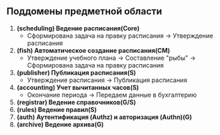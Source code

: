 ## Поддомены предметной области
1. **(scheduling) Ведение расписания(Core)**
	- Сформирована задача на правку расписания -> Утверждение расписания 
2. **(fish) Автоматическое создание расписания(CM)** 
	- Утверждение учебного плана -> Составление "рыбы" -> Сформирована задача на правку расписания 
3. **(publisher) Публикация расписания(S)**
	- Утверждение расписания -> Публикация расписания 
4. **(accounting) Учет вычитанных часов(S)**
	- Окончание периода -> Передаем данные в бухгалтерию 
5. **(registrar) Ведение справочников(G/S)**
6. **(rules) Ведение правил(S)** 
7. **(auth) Аутентификация (Authz) и авторизация (Authn)(G)**
8. **(archive) Ведение архива(G)**
